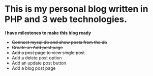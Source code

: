# This is my personal blog written in PHP and 3 web technologies.

**I have milestones to make this blog ready**

* <del> Connect mysql db and show posts from the db </db>
* <del> Create an Add post page </del>
* <del>Add a post page to view single post</del>
* Add a delete post option
* Add an update post button
* Add a blog post page 